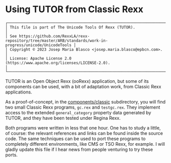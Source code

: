 # Using TUTOR from Classic Rexx

```
┌───────────────────────────────────────────────────────────────────────────────────────────────────────────────┐  
│ This file is part of The Unicode Tools Of Rexx (TUTOR).                                                       │
│ See https://github.com/RexxLA/rexx-repository/tree/master/ARB/standards/work-in-progress/unicode/UnicodeTools │
│ Copyright © 2023 Josep Maria Blasco <josep.maria.blasco@epbcn.com>.                                           │
│ License: Apache License 2.0 (https://www.apache.org/licenses/LICENSE-2.0).                                    │
└───────────────────────────────────────────────────────────────────────────────────────────────────────────────┘
```

TUTOR is an Open Object Rexx (ooRexx) application, but some of its components can be used, with a bit of adaptation work, from Classic Rexx applications.

As a proof-of-concept, in the [components/classic](../components/classic) subdirectory, you will find two small Classic Rexx programs, ``gc.rex`` and
``testgc.rex``. They implement access to the extended ``general_category`` property data generated by TUTOR, and they have been tested under Regina Rexx.

Both programs were written in less that one hour. One has to study a little, of course: the relevant references and links can be found inside the
source code. The same techniques can be used to port these programs to completely different environments, like CMS or TSO Rexx, for example.
I will gladly update this file if I hear news from people venturing to try these ports.
